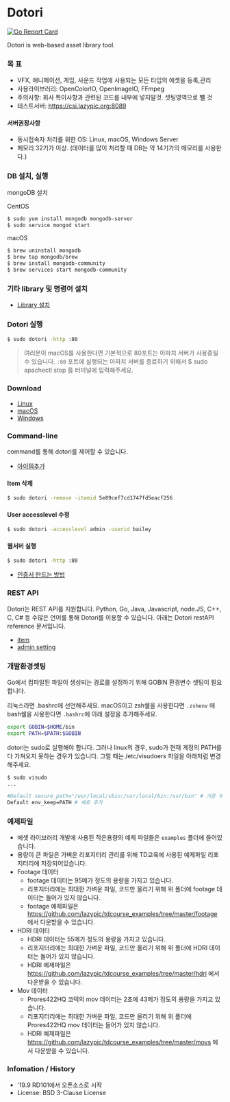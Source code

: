 # Dotori

[![Go Report Card](https://goreportcard.com/badge/github.com/rd101/dotori)](https://goreportcard.com/report/github.com/rd101/dotori)

Dotori is web-based asset library tool.

### 목 표
- VFX, 애니메이션, 게임, 사운드 작업에 사용되는 모든 타입의 에셋을 등록,관리
- 사용라이브러리: OpenColorIO, OpenImageIO, FFmpeg
- 주의사항: 회사 특이사항과 관련된 코드를 내부에 넣지말것. 셋팅영역으로 뺄 것
- 테스트서버: https://csi.lazypic.org:8089

#### 서버권장사항
- 동시접속자 처리를 위한 OS: Linux, macOS, Windows Server
- 메모리 32기가 이상. (데이터를 많이 처리할 때 DB는 약 14기가의 메모리를 사용한다.)

### DB 설치, 실행
mongoDB 설치

CentOS

```bash
$ sudo yum install mongodb mongodb-server
$ sudo service mongod start
```

macOS

```bash
$ brew uninstall mongodb
$ brew tap mongodb/brew
$ brew install mongodb-community
$ brew services start mongodb-community
```

### 기타 library 및 명령어 설치
- [Library 설치](documents/setlibrary.md)

### Dotori 실행

```bash
$ sudo dotori -http :80
```

> 여러분이 macOS를 사용한다면 기본적으로 80포트는 아파치 서버가 사용중일 수 있습니다. `:80` 포트에 실행되는 아파치 서버를 종료하기 위해서 $ sudo apachectl stop 를 터미널에 입력해주세요.

### Download
- [Linux](https://github.com/RD101/dotori/releases/download/v0.0.1/dotori_linux_x86-64.tgz) 
- [macOS](https://github.com/RD101/dotori/releases/download/v0.0.1/dotori_darwin_x86-64.tgz)
- [Windows](https://github.com/RD101/dotori/releases/download/v0.0.1/dotori_windows_x86-64.tgz)

### Command-line
command를 통해 dotori를 제어할 수 있습니다.
- [아이템추가](documents/addCommand.md)

#### Item 삭제
```bash
$ sudo dotori -remove -itemid 5e89cef7cd1747fd5eacf256
```

#### User accesslevel 수정
```bash
$ sudo dotori -accesslevel admin -userid bailey
```

#### 웹서버 실행
```bash
$ sudo dotori -http :80
```

- [인증서 만드는 방법](documents/how_to_make_certification.md)

### REST API
Dotori는 REST API를 지원합니다. Python, Go, Java, Javascript, node.JS, C++, C, C# 등 수많은 언어를 통해 Dotori를 이용할 수 있습니다.
아래는 Dotori restAPI reference 문서입니다.
- [item](documents/restapi_item.md)
- [admin setting](documents/restapi_adminsetting.md)

### 개발환경셋팅
Go에서 컴파일된 파일이 생성되는 경로를 설정하기 위해 GOBIN 환경변수 셋팅이 필요합니다.

리눅스라면 .bashrc에 선언해주세요.
macOS이고 zsh쉘을 사용한다면 `.zshenv` 에 bash쉘을 사용한다면 `.bashrc`에 아래 설정을 추가해주세요.

```bash
export GOBIN=$HOME/bin
export PATH=$PATH:$GOBIN
```

dotori는 sudo로 실행해야 합니다. 그러나 linux의 경우, sudo가 현재 계정의 PATH를 다 가져오지 못하는 경우가 있습니다. 그럴 때는 /etc/visudoers 파일을 아래처럼 변경해주세요.

```bash
$ sudo visudo
...

#Default secure_path="/usr/local/sbin:/usr/local/bin:/usr/bin" # 기존 부분 주석 처리
Default env_keep=PATH # 새로 추가
```

### 예제파일
- 에셋 라이브러리 개발에 사용된 작은용량의 예제 파일들은 `examples` 폴더에 들어있습니다.
- 용량이 큰 파일은 가벼운 리포지터리 관리를 위해 TD교육에 사용된 예제파일 리포지터리에 저장되어있습니다.
- Footage 데이터
    - footage 데이터는 95메가 정도의 용량을 가지고 있습니다.
    - 리포지터리에는 최대한 가벼운 파일, 코드만 올리기 위해 위 폴더에 footage 데이터는 들어가 있지 않습니다.
    - footage 예제파일은 https://github.com/lazypic/tdcourse_examples/tree/master/footage 에서 다운받을 수 있습니다.
- HDRI 데이터
    - HDRI 데이터는 55메가 정도의 용량을 가지고 있습니다.
    - 리포지터리에는 최대한 가벼운 파일, 코드만 올리기 위해 위 폴더에 HDRI 데이터는 들어가 있지 않습니다.
    - HDRI 예제파일은 https://github.com/lazypic/tdcourse_examples/tree/master/hdri 에서 다운받을 수 있습니다.
- Mov 데이터
    - Prores422HQ 코덱의 mov 데이터는 2초에 43메가 정도의 용량을 가지고 있습니다.
    - 리포지터리에는 최대한 가벼운 파일, 코드만 올리기 위해 위 폴더에 Prores422HQ mov 데이터는 들어가 있지 않습니다.
    - HDRI 예제파일은 https://github.com/lazypic/tdcourse_examples/tree/master/movs 에서 다운받을 수 있습니다.

### Infomation / History
- '19.9 RD101에서 오픈소스로 시작
- License: BSD 3-Clause License
